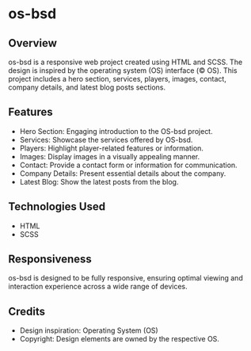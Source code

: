 # os-bsd

## Overview

os-bsd is a responsive web project created using HTML and SCSS. The design is inspired by the operating system (OS) interface (© OS). This project includes a hero section, services, players, images, contact, company details, and latest blog posts sections.

## Features

- Hero Section: Engaging introduction to the OS-bsd project.
- Services: Showcase the services offered by OS-bsd.
- Players: Highlight player-related features or information.
- Images: Display images in a visually appealing manner.
- Contact: Provide a contact form or information for communication.
- Company Details: Present essential details about the company.
- Latest Blog: Show the latest posts from the blog.

## Technologies Used

- HTML
- SCSS

## Responsiveness

os-bsd is designed to be fully responsive, ensuring optimal viewing and interaction experience across a wide range of devices.

## Credits

- Design inspiration: Operating System (OS)
- Copyright: Design elements are owned by the respective OS.